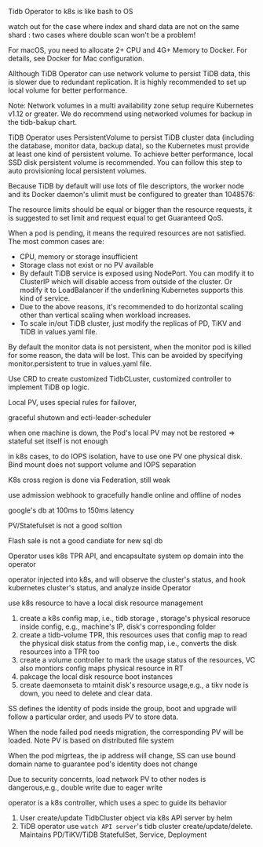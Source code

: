 Tidb Operator to k8s is like bash to OS

watch out for the case where index and shard data are not on the same shard : two cases where double scan won't be a problem! 

For macOS, you need to allocate 2+ CPU and 4G+ Memory to Docker. For details, see Docker for Mac configuration.

 Allthough TiDB Operator can use network volume to persist TiDB data, this is slower due to redundant replication. It is highly recommended to set up local volume for better performance.

Note: Network volumes in a multi availability zone setup require Kubernetes v1.12 or greater. We do recommend using networked volumes for backup in the tidb-bakup chart.

TiDB Operator uses PersistentVolume to persist TiDB cluster data (including the database, monitor data, backup data), so the Kubernetes must provide at least one kind of persistent volume. To achieve better performance, local SSD disk persistent volume is recommended. You can follow this step to auto provisioning local persistent volumes.

Because TiDB by default will use lots of file descriptors, the worker node and its Docker daemon's ulimit must be configured to greater than 1048576:

The resource limits should be equal or bigger than the resource requests, it is suggested to set limit and request equal to get Guaranteed QoS.

When a pod is pending, it means the required resources are not satisfied. The most common cases are:
* CPU, memory or storage insufficient
* Storage class not exist or no PV available
* By default TiDB service is exposed using NodePort. You can modify it to ClusterIP which will disable access from outside of the cluster. Or modify it to LoadBalancer if the underlining Kubernetes supports this kind of service.
* Due to the above reasons, it's recommended to do horizontal scaling other than vertical scaling when workload increases.
* To scale in/out TiDB cluster, just modify the replicas of PD, TiKV and TiDB in values.yaml file.

By default the monitor data is not persistent, when the monitor pod is killed for some reason, the data will be lost. This can be avoided by specifying monitor.persistent to true in values.yaml file.


Use CRD to create customized TidbCLuster, customized controller to implement TiDB op logic. 

Local PV, uses special rules for failover, 

graceful shutown and ecti-leader-scheduler

when one machine is down, the Pod's local PV may not be restored => stateful set itself is not enough

in k8s cases, to do IOPS isolation, have to use one PV one physical disk. Bind mount does not support volume and IOPS separation

K8s cross region is done via Federation, still weak

use admission webhook to gracefully handle online and offline of nodes

google's db at 100ms to 150ms latency

PV/Statefulset is not a good soltion

Flash sale is not a good candiate for new sql db

Operator uses k8s TPR API, and encapsultate system op domain into the operator

operator injected into k8s, and will observe the cluster's status, and hook kubernetes cluster's status, and analyze inside Operator

use k8s resource to have a local disk resource management

1. create a k8s config map, i.e., tidb storage , storage's physical resoruce inside config, e.g., machine's IP, disk's corresponding folder
2. create a  tidb-volume TPR, this resources uses that config map to read the physical disk status from the config map, i.e., converts the disk resources into a TPR too
3. create a volume controller to mark the usage status of the resources, VC also montiors config maps physical resource in RT
4. pakcage the local disk resource boot instances
5. create daemonseta to mtainit disk's resource usage,e.g., a tikv node is down, you need to delete and clear data. 

SS defines the identity of pods inside the group, boot and upgrade will follow a particular order, and useds PV to store data.

When the node failed pod needs migration, the corresponding PV will be loaded. Note PV is based on distributed file system

When the pod migrteas, the ip address will change, SS can use bound domain name to guarantee pod's identity does not change

Due to security concernts, load network PV to other nodes is dangerous,e.g., double write due to eager write

operator is a k8s controller, which uses a spec to guide its behavior

1. User create/update TidbCluster object via k8s API server by helm
2. TiDB operator use `watch API server`'s tidb cluster create/update/delete. Maintains PD/TiKV/TiDB StatefulSet, Service, Deployment
 
